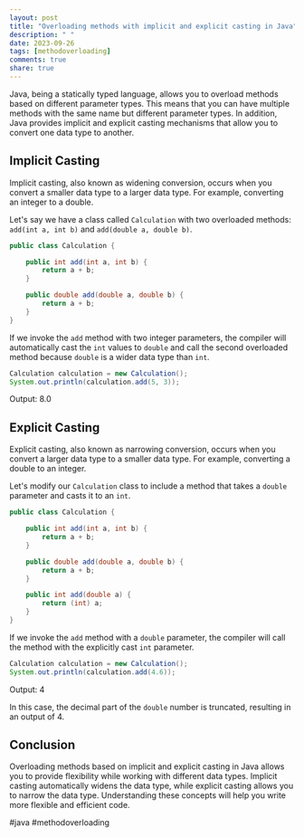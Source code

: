 ```yaml
---
layout: post
title: "Overloading methods with implicit and explicit casting in Java"
description: " "
date: 2023-09-26
tags: [methodoverloading]
comments: true
share: true
---
```


Java, being a statically typed language, allows you to overload methods based on different parameter types. This means that you can have multiple methods with the same name but different parameter types. In addition, Java provides implicit and explicit casting mechanisms that allow you to convert one data type to another.

## Implicit Casting

Implicit casting, also known as widening conversion, occurs when you convert a smaller data type to a larger data type. For example, converting an integer to a double.

Let's say we have a class called `Calculation` with two overloaded methods: `add(int a, int b)` and `add(double a, double b)`. 

```java
public class Calculation {

    public int add(int a, int b) {
        return a + b;
    }

    public double add(double a, double b) {
        return a + b;
    }
}
```

If we invoke the `add` method with two integer parameters, the compiler will automatically cast the `int` values to `double` and call the second overloaded method because `double` is a wider data type than `int`.

```java
Calculation calculation = new Calculation();
System.out.println(calculation.add(5, 3));
```
Output: 8.0

## Explicit Casting

Explicit casting, also known as narrowing conversion, occurs when you convert a larger data type to a smaller data type. For example, converting a double to an integer.

Let's modify our `Calculation` class to include a method that takes a `double` parameter and casts it to an `int`.

```java
public class Calculation {

    public int add(int a, int b) {
        return a + b;
    }

    public double add(double a, double b) {
        return a + b;
    }

    public int add(double a) {
        return (int) a;
    }
}
```

If we invoke the `add` method with a `double` parameter, the compiler will call the method with the explicitly cast `int` parameter.

```java
Calculation calculation = new Calculation();
System.out.println(calculation.add(4.6));
```
Output: 4

In this case, the decimal part of the `double` number is truncated, resulting in an output of 4.

## Conclusion

Overloading methods based on implicit and explicit casting in Java allows you to provide flexibility while working with different data types. Implicit casting automatically widens the data type, while explicit casting allows you to narrow the data type. Understanding these concepts will help you write more flexible and efficient code.

#java #methodoverloading